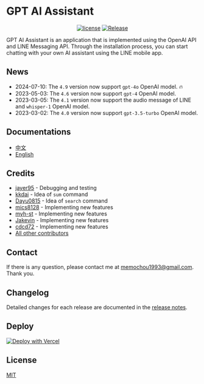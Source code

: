 # GPT AI Assistant

<div align="center">

[![license](https://img.shields.io/pypi/l/ansicolortags.svg)](LICENSE) [![Release](https://img.shields.io/github/release/memochou1993/gpt-ai-assistant)](https://GitHub.com/memochou1993/gpt-ai-assistant/releases/)

</div>

GPT AI Assistant is an application that is implemented using the OpenAI API and LINE Messaging API. Through the installation process, you can start chatting with your own AI assistant using the LINE mobile app.

## News

- 2024-07-10: The `4.9` version now support `gpt-4o` OpenAI model. :fire:
- 2023-05-03: The `4.6` version now support `gpt-4` OpenAI model.
- 2023-03-05: The `4.1` version now support the audio message of LINE and  `whisper-1` OpenAI model.
- 2023-03-02: The `4.0` version now support `gpt-3.5-turbo` OpenAI model.

## Documentations

- <a href="https://memochou1993.github.io/gpt-ai-assistant-docs/" target="_blank">中文</a>
- <a href="https://memochou1993.github.io/gpt-ai-assistant-docs/en" target="_blank">English</a>

## Credits

- [jayer95](https://github.com/jayer95) - Debugging and testing
- [kkdai](https://github.com/kkdai) - Idea of `sum` command
- [Dayu0815](https://github.com/Dayu0815) - Idea of `search` command
- [mics8128](https://github.com/mics8128) - Implementing new features
- [myh-st](https://github.com/myh-st) - Implementing new features
- [Jakevin](https://github.com/Jakevin) - Implementing new features
- [cdcd72](https://github.com/cdcd72) - Implementing new features
- [All other contributors](https://github.com/memochou1993/gpt-ai-assistant/graphs/contributors)

## Contact

If there is any question, please contact me at memochou1993@gmail.com. Thank you.

## Changelog

Detailed changes for each release are documented in the [release notes](https://github.com/memochou1993/gpt-ai-assistant/releases).

## Deploy

[![Deploy with Vercel](https://vercel.com/button)](https://vercel.com/new/clone?repository-url=https%3A%2F%2Fgithub.com%2Fcdcd72%2Fgpt-ai-assistant&env=OPENAI_API_KEY,LINE_CHANNEL_ACCESS_TOKEN,LINE_CHANNEL_SECRET)

## License

[MIT](LICENSE)
